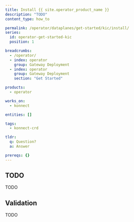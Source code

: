 ```yaml
---
title: Install {{ site.operator_product_name }}
description: "TODO"
content_type: how_to

permalink: /operator/dataplanes/get-started/kic/install/
series:
  id: operator-get-started-kic
  position: 1

breadcrumbs:
  - /operator/
  - index: operator
    group: Gateway Deployment
  - index: operator
    group: Gateway Deployment
    section: "Get Started"

products:
  - operator

works_on:
  - konnect

entities: []

tags:
  - konnect-crd

tldr:
  q: Question?
  a: Answer

prereqs: {}
---
```


## TODO

TODO

## Validation

TODO

